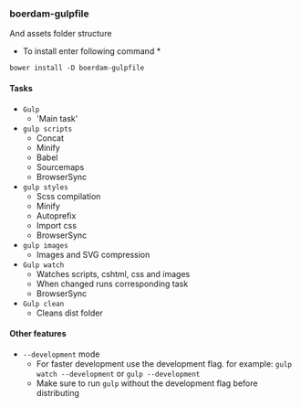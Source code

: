 ### boerdam-gulpfile
And assets folder structure

* To install enter following command *

``` bower install -D boerdam-gulpfile ```

#### Tasks
- `Gulp`
  - 'Main task'
- `gulp scripts`
  - Concat
  - Minify
  - Babel
  - Sourcemaps
  - BrowserSync
- `gulp styles`
  - Scss compilation
  - Minify
  - Autoprefix
  - Import css
  - BrowserSync
- `gulp images`
  - Images and SVG compression
- `Gulp watch`
  - Watches scripts, cshtml, css and images
  - When changed runs corresponding task
  - BrowserSync
- `Gulp clean`
  - Cleans dist folder

#### Other features
- `--development` mode
  - For faster development use the development flag. for example: `gulp watch --development` or `gulp --development`
  - Make sure to run `gulp` without the development flag before distributing
